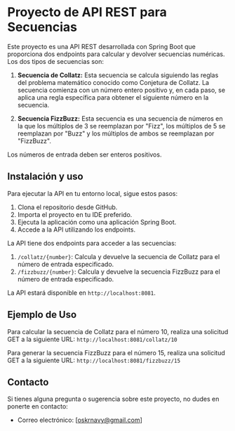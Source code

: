 # Proyecto de API REST para Secuencias

Este proyecto es una API REST desarrollada con Spring Boot que proporciona dos endpoints para calcular y devolver secuencias numéricas. Los dos tipos de secuencias son:

1. **Secuencia de Collatz:** Esta secuencia se calcula siguiendo las reglas del problema matemático conocido como Conjetura de Collatz. La secuencia comienza con un número entero positivo y, en cada paso, se aplica una regla específica para obtener el siguiente número en la secuencia.

2. **Secuencia FizzBuzz:** Esta secuencia es una secuencia de números en la que los múltiplos de 3 se reemplazan por "Fizz", los múltiplos de 5 se reemplazan por "Buzz" y los múltiplos de ambos se reemplazan por "FizzBuzz".

Los números de entrada deben ser enteros positivos.


## Instalación y uso

Para ejecutar la API en tu entorno local, sigue estos pasos:

1. Clona el repositorio desde GitHub.
2. Importa el proyecto en tu IDE preferido.
3. Ejecuta la aplicación como una aplicación Spring Boot.
4. Accede a la API utilizando los endpoints.

La API tiene dos endpoints para acceder a las secuencias:

1. `/collatz/{number}`: Calcula y devuelve la secuencia de Collatz para el número de entrada especificado.
2. `/fizzbuzz/{number}`: Calcula y devuelve la secuencia FizzBuzz para el número de entrada especificado.

La API estará disponible en `http://localhost:8081`.


## Ejemplo de Uso

Para calcular la secuencia de Collatz para el número 10, realiza una solicitud GET a la siguiente URL:
`http://localhost:8081/collatz/10`

Para generar la secuencia FizzBuzz para el número 15, realiza una solicitud GET a la siguiente URL:
`http://localhost:8081/fizzbuzz/15`

## Contacto

Si tienes alguna pregunta o sugerencia sobre este proyecto, no dudes en ponerte en contacto:

- Correo electrónico: [oskrnavy@gmail.com]
